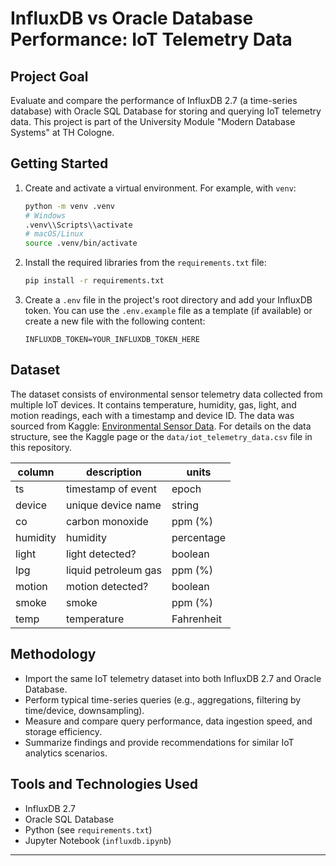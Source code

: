 # InfluxDB vs Oracle Database Performance: IoT Telemetry Data

## Project Goal

Evaluate and compare the performance of InfluxDB 2.7 (a time-series database) with Oracle SQL Database for storing and querying IoT telemetry data. This project is part of the University Module "Modern Database Systems" at TH Cologne.

## Getting Started

1. Create and activate a virtual environment. For example, with `venv`:
   ```bash
   python -m venv .venv
   # Windows
   .venv\\Scripts\\activate
   # macOS/Linux
   source .venv/bin/activate
   ```
2. Install the required libraries from the `requirements.txt` file:
   ```bash
   pip install -r requirements.txt
   ```
3. Create a `.env` file in the project's root directory and add your InfluxDB token. You can use the `.env.example` file as a template (if available) or create a new file with the following content:
   ```dotenv
   INFLUXDB_TOKEN=YOUR_INFLUXDB_TOKEN_HERE
   ```

## Dataset

The dataset consists of environmental sensor telemetry data collected from multiple IoT devices. It contains temperature, humidity, gas, light, and motion readings, each with a timestamp and device ID. The data was sourced from Kaggle: [Environmental Sensor Data](https://www.kaggle.com/datasets/garystafford/environmental-sensor-data-132k). For details on the data structure, see the Kaggle page or the `data/iot_telemetry_data.csv` file in this repository.

| column   | description          | units      |
| -------- | -------------------- | ---------- |
| ts       | timestamp of event   | epoch      |
| device   | unique device name   | string     |
| co       | carbon monoxide      | ppm (%)    |
| humidity | humidity             | percentage |
| light    | light detected?      | boolean    |
| lpg      | liquid petroleum gas | ppm (%)    |
| motion   | motion detected?     | boolean    |
| smoke    | smoke                | ppm (%)    |
| temp     | temperature          | Fahrenheit |

## Methodology

- Import the same IoT telemetry dataset into both InfluxDB 2.7 and Oracle Database.
- Perform typical time-series queries (e.g., aggregations, filtering by time/device, downsampling).
- Measure and compare query performance, data ingestion speed, and storage efficiency.
- Summarize findings and provide recommendations for similar IoT analytics scenarios.

## Tools and Technologies Used

- InfluxDB 2.7
- Oracle SQL Database
- Python (see `requirements.txt`)
- Jupyter Notebook (`influxdb.ipynb`)

---
